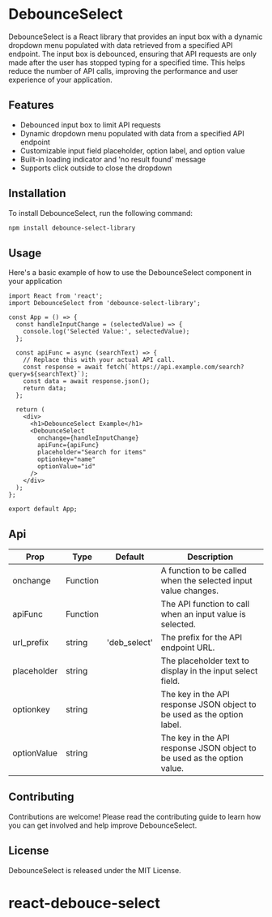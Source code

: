 # DebounceSelect

DebounceSelect is a React library that provides an input box with a dynamic dropdown menu populated with data retrieved from a specified API endpoint. The input box is debounced, ensuring that API requests are only made after the user has stopped typing for a specified time. This helps reduce the number of API calls, improving the performance and user experience of your application.

## Features

- Debounced input box to limit API requests
- Dynamic dropdown menu populated with data from a specified API endpoint
- Customizable input field placeholder, option label, and option value
- Built-in loading indicator and 'no result found' message
- Supports click outside to close the dropdown

## Installation

To install DebounceSelect, run the following command:

```bash
npm install debounce-select-library
```

## Usage 

Here's a basic example of how to use the DebounceSelect component in your application

```
import React from 'react';
import DebounceSelect from 'debounce-select-library';

const App = () => {
  const handleInputChange = (selectedValue) => {
    console.log('Selected Value:', selectedValue);
  };

  const apiFunc = async (searchText) => {
    // Replace this with your actual API call.
    const response = await fetch(`https://api.example.com/search?query=${searchText}`);
    const data = await response.json();
    return data;
  };

  return (
    <div>
      <h1>DebounceSelect Example</h1>
      <DebounceSelect
        onchange={handleInputChange}
        apiFunc={apiFunc}
        placeholder="Search for items"
        optionkey="name"
        optionValue="id"
      />
    </div>
  );
};

export default App;
```

## Api

| Prop          | Type       | Default        | Description                                                                                                   |
|---------------|------------|----------------|---------------------------------------------------------------------------------------------------------------|
| onchange      | Function   |                | A function to be called when the selected input value changes.                                                |
| apiFunc       | Function   |                | The API function to call when an input value is selected.                                                     |
| url_prefix    | string     | 'deb_select'   | The prefix for the API endpoint URL.                                                                          |
| placeholder   | string     |                | The placeholder text to display in the input select field.                                                     |
| optionkey     | string     |                | The key in the API response JSON object to be used as the option label.                                       |
| optionValue   | string     |                | The key in the API response JSON object to be used as the option value.                                       |


## Contributing

Contributions are welcome! Please read the contributing guide to learn how you can get involved and help improve DebounceSelect.

## License

DebounceSelect is released under the MIT License.
# react-debouce-select
